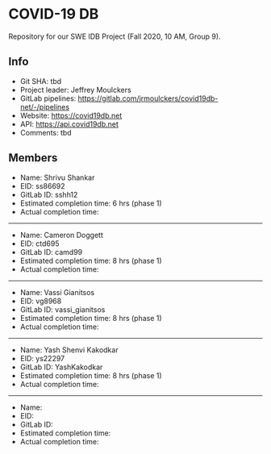 # COVID-19 DB

Repository for our SWE IDB Project (Fall 2020, 10 AM, Group 9).

## Info

- Git SHA: tbd
- Project leader: Jeffrey Moulckers
- GitLab pipelines: https://gitlab.com/jrmoulckers/covid19db-net/-/pipelines
- Website: https://covid19db.net
- API: https://api.covid19db.net
- Comments: tbd

## Members

- Name: Shrivu Shankar
- EID: ss86692
- GitLab ID: sshh12
- Estimated completion time: 6 hrs (phase 1)
- Actual completion time:

---

- Name: Cameron Doggett
- EID: ctd695
- GitLab ID: camd99
- Estimated completion time: 8 hrs (phase 1)
- Actual completion time:

---

- Name: Vassi Gianitsos
- EID: vg8968
- GitLab ID: vassi_gianitsos
- Estimated completion time: 8 hrs (phase 1)
- Actual completion time:

---

- Name: Yash Shenvi Kakodkar
- EID: ys22297
- GitLab ID: YashKakodkar
- Estimated completion time: 8 hrs (phase 1)
- Actual completion time:

---

- Name:
- EID:
- GitLab ID:
- Estimated completion time:
- Actual completion time:

